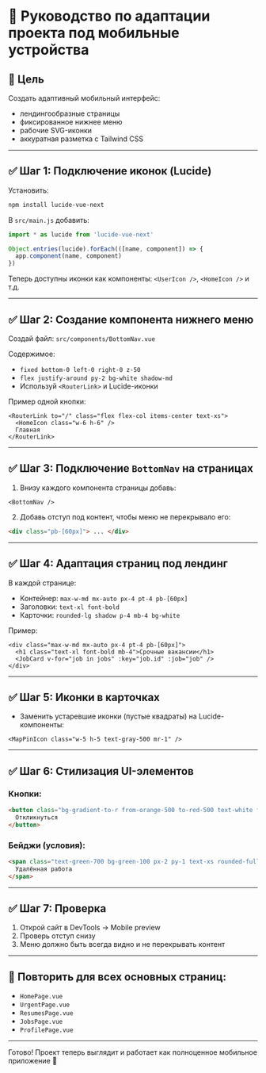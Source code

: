 # 📱 Руководство по адаптации проекта под мобильные устройства

## 🎯 Цель

Создать адаптивный мобильный интерфейс:
- лендингообразные страницы
- фиксированное нижнее меню
- рабочие SVG-иконки
- аккуратная разметка с Tailwind CSS

---

## ✅ Шаг 1: Подключение иконок (Lucide)

Установить:

```bash
npm install lucide-vue-next
```

В `src/main.js` добавить:

```js
import * as lucide from 'lucide-vue-next'

Object.entries(lucide).forEach(([name, component]) => {
  app.component(name, component)
})
```

Теперь доступны иконки как компоненты: `<UserIcon />`, `<HomeIcon />` и т.д.

---

## ✅ Шаг 2: Создание компонента нижнего меню

Создай файл: `src/components/BottomNav.vue`

Содержимое:
- `fixed bottom-0 left-0 right-0 z-50`
- `flex justify-around py-2 bg-white shadow-md`
- Используй `<RouterLink>` и Lucide-иконки

Пример одной кнопки:

```vue
<RouterLink to="/" class="flex flex-col items-center text-xs">
  <HomeIcon class="w-6 h-6" />
  Главная
</RouterLink>
```

---

## ✅ Шаг 3: Подключение `BottomNav` на страницах

1. Внизу каждого компонента страницы добавь:

```vue
<BottomNav />
```

2. Добавь отступ под контент, чтобы меню не перекрывало его:

```html
<div class="pb-[60px]"> ... </div>
```

---

## ✅ Шаг 4: Адаптация страниц под лендинг

В каждой странице:

- Контейнер: `max-w-md mx-auto px-4 pt-4 pb-[60px]`
- Заголовки: `text-xl font-bold`
- Карточки: `rounded-lg shadow p-4 mb-4 bg-white`

Пример:

```vue
<div class="max-w-md mx-auto px-4 pt-4 pb-[60px]">
  <h1 class="text-xl font-bold mb-4">Срочные вакансии</h1>
  <JobCard v-for="job in jobs" :key="job.id" :job="job" />
</div>
```

---

## ✅ Шаг 5: Иконки в карточках

- Заменить устаревшие иконки (пустые квадраты) на Lucide-компоненты:

```vue
<MapPinIcon class="w-5 h-5 text-gray-500 mr-1" />
```

---

## ✅ Шаг 6: Стилизация UI-элементов

### Кнопки:

```html
<button class="bg-gradient-to-r from-orange-500 to-red-500 text-white font-semibold px-4 py-2 rounded">
  Откликнуться
</button>
```

### Бейджи (условия):

```html
<span class="text-green-700 bg-green-100 px-2 py-1 text-xs rounded-full">
  Удалённая работа
</span>
```

---

## ✅ Шаг 7: Проверка

1. Открой сайт в DevTools → Mobile preview
2. Проверь отступ снизу
3. Меню должно быть всегда видно и не перекрывать контент

---

## 🔁 Повторить для всех основных страниц:

- `HomePage.vue`
- `UrgentPage.vue`
- `ResumesPage.vue`
- `JobsPage.vue`
- `ProfilePage.vue`

---

Готово! Проект теперь выглядит и работает как полноценное мобильное приложение 🎉
